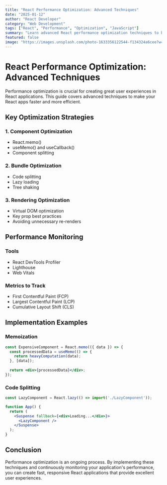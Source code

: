 ```yaml
---
title: "React Performance Optimization: Advanced Techniques"
date: "2025-01-12"
author: "React Developer"
category: "Web Development"
tags: ["React", "Performance", "Optimization", "JavaScript"]
summary: "Learn advanced React performance optimization techniques to build faster, more efficient applications."
featured: false
image: "https://images.unsplash.com/photo-1633356122544-f134324a6cee?w=800&h=400&fit=crop"
---
```


# React Performance Optimization: Advanced Techniques

Performance optimization is crucial for creating great user experiences in React applications. This guide covers advanced techniques to make your React apps faster and more efficient.

## Key Optimization Strategies

### 1. Component Optimization
- React.memo()
- useMemo() and useCallback()
- Component splitting

### 2. Bundle Optimization
- Code splitting
- Lazy loading
- Tree shaking

### 3. Rendering Optimization
- Virtual DOM optimization
- Key prop best practices
- Avoiding unnecessary re-renders

## Performance Monitoring

### Tools
- React DevTools Profiler
- Lighthouse
- Web Vitals

### Metrics to Track
- First Contentful Paint (FCP)
- Largest Contentful Paint (LCP)
- Cumulative Layout Shift (CLS)

## Implementation Examples

### Memoization
```jsx
const ExpensiveComponent = React.memo(({ data }) => {
  const processedData = useMemo(() => {
    return heavyComputation(data);
  }, [data]);
  
  return <div>{processedData}</div>;
});
```

### Code Splitting
```jsx
const LazyComponent = React.lazy(() => import('./LazyComponent'));

function App() {
  return (
    <Suspense fallback={<div>Loading...</div>}>
      <LazyComponent />
    </Suspense>
  );
}
```

## Conclusion

Performance optimization is an ongoing process. By implementing these techniques and continuously monitoring your application's performance, you can create fast, responsive React applications that provide excellent user experiences.
